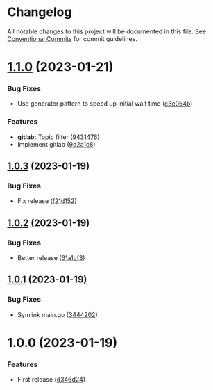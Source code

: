 # Changelog

All notable changes to this project will be documented in this file. See
[Conventional Commits](https://conventionalcommits.org) for commit guidelines.

# [1.1.0](https://github.com/stenic/docmerge/compare/v1.0.3...v1.1.0) (2023-01-21)


### Bug Fixes

* Use generator pattern to speed up initial wait time ([c3c054b](https://github.com/stenic/docmerge/commit/c3c054b1f252a3916222d10df7dd54f1615579df))


### Features

* **gitlab:** Topic filter ([9431476](https://github.com/stenic/docmerge/commit/9431476e7f0b31e90769563d93c4278392d85c51))
* Implement gitlab ([9d2a1c8](https://github.com/stenic/docmerge/commit/9d2a1c85bb729709f016fbce81b264854e4d1f47))

## [1.0.3](https://github.com/stenic/docmerge/compare/v1.0.2...v1.0.3) (2023-01-19)


### Bug Fixes

* Fix release ([f21d152](https://github.com/stenic/docmerge/commit/f21d1527638fb5c0dd094b198dc0be5ef5a20831))

## [1.0.2](https://github.com/stenic/docmerge/compare/v1.0.1...v1.0.2) (2023-01-19)


### Bug Fixes

* Better release ([61a1cf3](https://github.com/stenic/docmerge/commit/61a1cf3ab0db4862fbc04f525b6388475566852c))

## [1.0.1](https://github.com/stenic/docmerge/compare/v1.0.0...v1.0.1) (2023-01-19)


### Bug Fixes

* Symlink main.go ([3444202](https://github.com/stenic/docmerge/commit/3444202c593505436e75cdbadea20d47586a0300))

# 1.0.0 (2023-01-19)


### Features

* First release ([d346d24](https://github.com/stenic/docmerge/commit/d346d240ec68f5de18b313ec038d55c36b246c00))
